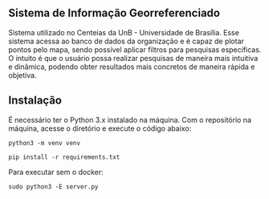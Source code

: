 ## Sistema de Informação Georreferenciado 
Sistema utilizado no Centeias da UnB - Universidade de Brasília. Esse sistema acessa ao banco de dados da organização e é capaz de plotar pontos pelo mapa, sendo possível aplicar filtros para pesquisas específicas. O intuito é que o usuário possa realizar pesquisas de maneira mais intuitiva e dinâmica, podendo obter resultados mais concretos de maneira rápida e objetiva.


## Instalação 
É necessário ter o Python 3.x instalado na máquina. Com o repositório na máquina, acesse o diretório e execute o código abaixo:
```
python3 -m venv venv
```
```
pip install -r requirements.txt
```
Para executar sem o docker:
```
sudo python3 -E server.py
```

